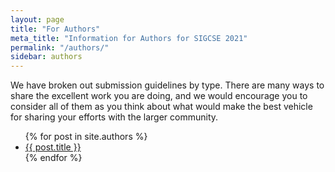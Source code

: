 ```yaml
---
layout: page
title: "For Authors"
meta_title: "Information for Authors for SIGCSE 2021"
permalink: "/authors/"
sidebar: authors
---
```


We have broken out submission guidelines by type. There are many ways to share the excellent work you are doing, and we would encourage you to consider all of them as you think about what would make the best vehicle for sharing your efforts with the larger community.

<ul>
    {% for post in site.authors %}
    <li><a href="{{ site.url }}{{ site.baseurl }}{{ post.url }}">{{ post.title }}</a></li>
    {% endfor %}
</ul>
